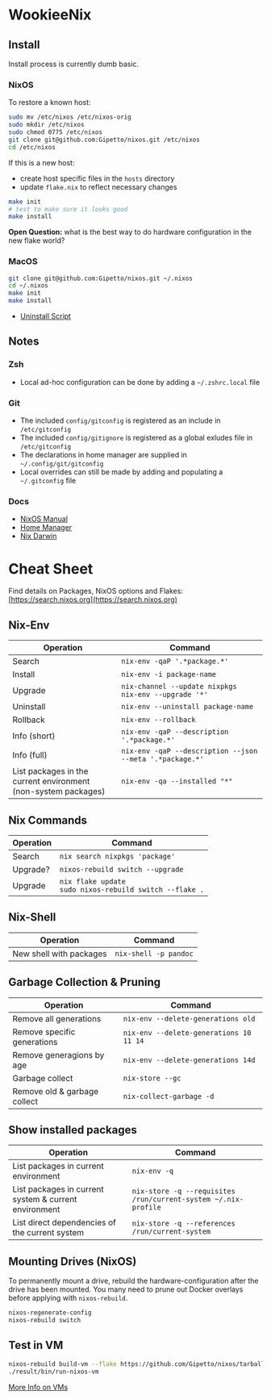 # WookieeNix

## Install

Install process is currently dumb basic.

### NixOS

To restore a known host:

```sh
sudo mv /etc/nixos /etc/nixos-orig
sudo mkdir /etc/nixos
sudo chmod 0775 /etc/nixos
git clone git@github.com:Gipetto/nixos.git /etc/nixos
cd /etc/nixos
```

If this is a new host:
- create host specific files in the `hosts` directory
- update `flake.nix` to reflect necessary changes

```sh
make init
# test to make sure it looks good
make install
```

**Open Question:** what is the best way to do hardware configuration in the 
new flake world?

### MacOS

```sh
git clone git@github.com:Gipetto/nixos.git ~/.nixos
cd ~/.nixos
make init
make install
```

- [Uninstall Script](https://github.com/jacix/nixbits/blob/32f15fbb9927566a3052f7a7e0642508363399d6/nix-uninstall.sh)

## Notes

### Zsh

- Local ad-hoc configuration can be done by adding a `~/.zshrc.local` file

### Git

- The included `config/gitconfig` is registered as an include in `/etc/gitconfig`
- The included `config/gitignore` is registered as a global exludes file in `/etc/gitconfig`
- The declarations in home manager are supplied in `~/.config/git/gitconfig`
- Local overrides can still be made by adding and populating a `~/.gitconfig` file

### Docs

- [NixOS Manual](https://nixos.org/manual/nixos/stable/)
- [Home Manager](https://nix-community.github.io/home-manager/index.html#ch-nix-flakes)
- [Nix Darwin](http://daiderd.com/nix-darwin/)

# Cheat Sheet

Find details on Packages, NixOS options and Flakes: 
[https://search.nixos.org](https://search.nixos.org)

## Nix-Env

| Operation | Command |
| --------- | ------- |
| Search | `nix-env -qaP '.*package.*'` |
| Install | `nix-env -i package-name` |
| Upgrade | `nix-channel --update nixpkgs`<br>`nix-env --upgrade '*'` |
| Uninstall | `nix-env --uninstall package-name` |
| Rollback | `nix-env --rollback` |
| Info (short) | `nix-env -qaP --description '.*package.*'` |
| Info (full) | `nix-env -qaP --description --json --meta '.*package.*'` |
| List packages in the current environment<br>(non-system packages) | `nix-env -qa --installed "*"` |

## Nix Commands

| Operation | Command |
| --------- | ------- |
| Search | `nix search nixpkgs 'package'` |
| Upgrade? | `nixos-rebuild switch --upgrade` |
| Upgrade | `nix flake update`<br>`sudo nixos-rebuild switch --flake .` |

## Nix-Shell

| Operation | Command |
| --------- | ------- |
| New shell with packages | `nix-shell -p pandoc` |

## Garbage Collection & Pruning

| Operation | Command |
| --------- | ------- |
| Remove all generations | `nix-env --delete-generations old` |
| Remove specific generations | `nix-env --delete-generations 10 11 14` |
| Remove generagions by age | `nix-env --delete-generations 14d` |
| Garbage collect | `nix-store --gc` |
| Remove old & garbage collect | `nix-collect-garbage -d` |

## Show installed packages
| Operation | Command |
| --------- | ------- |
| List packages in current environment | `nix-env -q` |
| List packages in current system & current environment | `nix-store -q --requisites /run/current-system ~/.nix-profile` |
| List direct dependencies of the current system | `nix-store -q --references /run/current-system` |

## Mounting Drives (NixOS)

To permanently mount a drive, rebuild the hardware-configuration after the drive has been mounted. You many need to prune out Docker overlays before applying with `nixos-rebuild`.

``` sh
nixos-regenerate-config
nixos-rebuild switch
```

## Test in VM

```sh
nixos-rebuild build-vm --flake https://github.com/Gipetto/nixos/tarball/master
./result/bin/run-nixos-vm
```

[More Info on VMs](https://nixos.org/manual/nixos/stable/)

